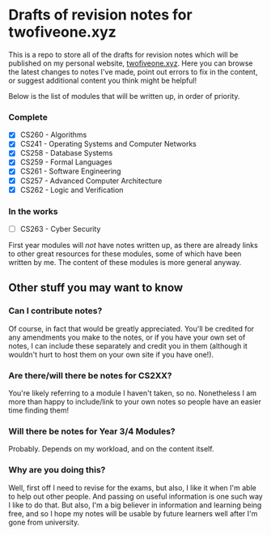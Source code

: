# Drafts of revision notes for twofiveone.xyz

This is a repo to store all of the drafts for revision notes which will be published on my personal website, [twofiveone.xyz](https://twofiveone.xyz/resources/). Here you can browse the latest changes to notes I've made, point out errors to fix in the content, or suggest additional content you think might be helpful!

Below is the list of modules that will be written up, in order of priority.

### Complete

- [x] CS260 - Algorithms
- [x] CS241 - Operating Systems and Computer Networks
- [x] CS258 - Database Systems
- [x] CS259 - Formal Languages
- [x] CS261 - Software Engineering
- [x] CS257 - Advanced Computer Architecture
- [x] CS262 - Logic and Verification

### In the works

- [ ] CS263 - Cyber Security

First year modules will *not* have notes written up, as there are already links to other great resources for these modules, some of which have been written by me. The content of these modules is more general anyway.

## Other stuff you may want to know

### Can I contribute notes?

Of course, in fact that would be greatly appreciated. You'll be credited for any amendments you make to the notes, or if you have your own set of notes, I can include these separately and credit you in them (although it wouldn't hurt to host them on your own site if you have one!).

### Are there/will there be notes for CS2XX?

You're likely referring to a module I haven't taken, so no. Nonetheless I am more than happy to include/link to your own notes so people have an easier time finding them!

### Will there be notes for Year 3/4 Modules?

Probably. Depends on my workload, and on the content itself.

### Why are you doing this?

Well, first off I need to revise for the exams, but also, I like it when I'm able to help out other people. And passing on useful information is one such way I like to do that. But also, I'm a big believer in information and learning being free, and so I hope my notes will be usable by future learners well after I'm gone from university.